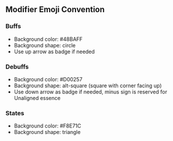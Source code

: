 ## Modifier Emoji Convention
### Buffs
- Background color: #48BAFF
- Background shape: circle
- Use up arrow as badge if needed

### Debuffs
- Background color: #D00257
- Background shape: alt-square (square with corner facing up)
- Use down arrow as badge if needed, minus sign is reserved for Unaligned essence

### States
- Background color: #F8E71C
- Background shape: triangle
